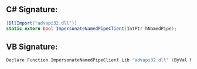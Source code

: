 
## C# Signature:
```cs
[DllImport("advapi32.dll")]
static extern bool ImpersonateNamedPipeClient(IntPtr hNamedPipe);
```

## VB Signature:
```cs
Declare Function ImpersonateNamedPipeClient Lib "advapi32.dll" (ByVal hNamedPipe As Long) As Long
```
